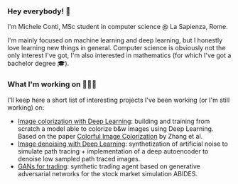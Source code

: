 ### Hey everybody! 🖖
I'm Michele Conti, MSc student in computer science @ La Sapienza, Rome.

I'm mainly focused on machine learning and deep learning, but I honestly love learning new things in general. Computer science is obviously not the only interest I've got, I'm also interested in mathematics (for which I've got a bachelor degree 🎓).

### What I'm working on 👨🏻‍💻
I'll keep here a short list of interesting projects I've been working (or I'm still working) on:

* [Image colorization with Deep Learning](https://github.com/mikcnt/aml-project): building and training from scratch a model able to colorize b&w images using Deep Learning. Based on the paper [Colorful Image Colorization](https://arxiv.org/abs/1603.08511) by Zhang et al.
* [Image denoising with Deep Learning](https://github.com/mikcnt/cv-denoising-encoder): synthetization of artificial noise to simulate path tracing + implementation of a deep autoencoder to denoise low sampled path traced images.
* [GANs for trading](https://github.com/EmaMerca/GANs-for-trading): synthetic trading agent based on generative adversarial networks for the stock market simulation ABIDES.